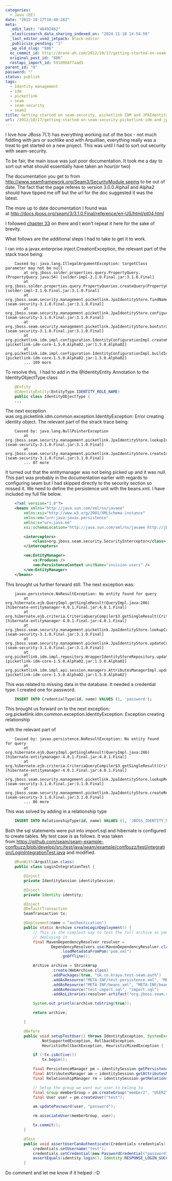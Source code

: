 ```yaml
---
categories:
  - Java (EE)
date: "2012-10-17T10:40:28Z"
meta:
  _edit_last: "48492462"
  _elasticsearch_data_sharing_indexed_on: "2024-11-18 14:54:56"
  _last_editor_used_jetpack: block-editor
  _publicize_pending: "1"
  _wp_old_slug: "886"
  oc_commit_id: http://drone-ah.com/2012/10/17/getting-started-on-seam-security-picketlink-idm-and-jpaidentitystore/1350466831
  original_post_id: "886"
  restapi_import_id: 591d994f7aad5
parent_id: "0"
password: ""
status: publish
tags:
  - Identity management
  - idm
  - picketlink
  - seam
  - seam-security
  - seam3
title: Getting started on seam-security, picketlink IDM and JPAIdentityStore
url: /2012/10/17/getting-started-on-seam-security-picketlink-idm-and-jpaidentitystore/
---
```


I love how JBoss 7(.1) has everything working out of the box - not much fiddling
with jars or suchlike and with Arquillian, everything really was a treat to get
started on a new project. This was until I had to sort out security with
seam-security.

To be fair, the main issue was just poor documentation. It took me a day to sort
out what should essentially have taken an hour(or two)

The documentation you get to from
http://www.seamframework.org/Seam3/SecurityModule seems to be out of date. The
fact that the page referes to version 3.0.0.Alpha1 and Alpha2 should have tipped
me off but the url for the doc suggested it was the latest.

The more up to date documentation I found was
at http://docs.jboss.org/seam/3/3.1.0.Final/reference/en-US/html/pt04.html

I followed
[chapter 33](http://docs.jboss.org/seam/3/3.1.0.Final/reference/en-US/html/security-identitymanagement.html "Identity Management")
on there and I won\'t repeat it here for the sake of brevity.

What follows are the additional steps I had to take to get it to work.

<!--more-->

I ran into a javax.enterprise.inject.CreationException, the relevant part of the
stack trace being:

```
    Caused by: java.lang.IllegalArgumentException: targetClass parameter may not be null
        at org.jboss.solder.properties.query.PropertyQuery.(PropertyQuery.java:54) [solder-impl-3.1.0.Final.jar:3.1.0.Final]
        at org.jboss.solder.properties.query.PropertyQueries.createQuery(PropertyQueries.java:39) [solder-impl-3.1.0.Final.jar:3.1.0.Final]
        at org.jboss.seam.security.management.picketlink.JpaIdentityStore.findNamedProperty(JpaIdentityStore.java:441) [seam-security-3.1.0.Final.jar:3.1.0.Final]
        at org.jboss.seam.security.management.picketlink.JpaIdentityStore.configureRoleTypeName(JpaIdentityStore.java:877) [seam-security-3.1.0.Final.jar:3.1.0.Final]
        at org.jboss.seam.security.management.picketlink.JpaIdentityStore.bootstrap(JpaIdentityStore.java:328) [seam-security-3.1.0.Final.jar:3.1.0.Final]
        at org.picketlink.idm.impl.configuration.IdentityConfigurationImpl.createRealmMap(IdentityConfigurationImpl.java:192) [picketlink-idm-core-1.5.0.Alpha02.jar:1.5.0.Alpha02]
        at org.picketlink.idm.impl.configuration.IdentityConfigurationImpl.buildIdentitySessionFactory(IdentityConfigurationImpl.java:147) [picketlink-idm-core-1.5.0.Alpha02.jar:1.5.0.Alpha02]
        ... 109 more
```

To resolve this,  I had to add in the \@IdentityEntity Annotation to the
IdentityObjectType class

```java
    @Entity
    @IdentityEntity(EntityType.IDENTITY_ROLE_NAME)
    public class IdentityObjectType {
    ...
```

The next exception was org.picketlink.idm.common.exception.IdentityException:
Error creating identity object. The relevant part of the strack trace being:

```
    Caused by: java.lang.NullPointerException
        at org.jboss.seam.security.management.picketlink.JpaIdentityStore.lookupIdentityType(JpaIdentityStore.java:966) [seam-security-3.1.0.Final.jar:3.1.0.Final]
        at org.jboss.seam.security.management.picketlink.JpaIdentityStore.createIdentityObject(JpaIdentityStore.java:999) [seam-security-3.1.0.Final.jar:3.1.0.Final]
        ... 87 more
```

It turned out that the entitymanager was not being picked up and it was null.
This part was probably in the documentation earlier with regards to configuring
seam but I had skipped directly to the security section so missed it. We need to
define the persistence unit with the beans.xml. I have included my full file
below.

```xml
    <?xml version="1.0"?>
    <beans xmlns="http://java.sun.com/xml/ns/javaee"
        xmlns:xsi="http://www.w3.org/2001/XMLSchema-instance"
        xmlns:em="urn:java:javax.persistence"
        xmlns:s="urn:java:ee"
        xsi:schemaLocation="http://java.sun.com/xml/ns/javaee http://jboss.org/schema/cdi/beans_1_0.xsd">

        <interceptors>
            <class>org.jboss.seam.security.SecurityInterceptor</class>
        </interceptors>

        <em:EntityManager>
            <s:Produces />
            <em:PersistenceContext unitName="invision-users" />
        </em:EntityManager>
    </beans>
```

This brought us further forward still. The next exception was:

```
    javax.persistence.NoResultException: No entity found for query
        at org.hibernate.ejb.QueryImpl.getSingleResult(QueryImpl.java:286) [hibernate-entitymanager-4.0.1.Final.jar:4.0.1.Final]
        at org.hibernate.ejb.criteria.CriteriaQueryCompiler$3.getSingleResult(CriteriaQueryCompiler.java:264) [hibernate-entitymanager-4.0.1.Final.jar:4.0.1.Final]
        at org.jboss.seam.security.management.picketlink.JpaIdentityStore.lookupCredentialTypeEntity(JpaIdentityStore.java:1112) [seam-security-3.1.0.Final.jar:3.1.0.Final]
        at org.jboss.seam.security.management.picketlink.JpaIdentityStore.updateCredential(JpaIdentityStore.java:1633) [seam-security-3.1.0.Final.jar:3.1.0.Final]
        at org.picketlink.idm.impl.repository.WrapperIdentityStoreRepository.updateCredential(WrapperIdentityStoreRepository.java:310) [picketlink-idm-core-1.5.0.Alpha02.jar:1.5.0.Alpha02]
        at org.picketlink.idm.impl.api.session.managers.AttributesManagerImpl.updatePassword(AttributesManagerImpl.java:563) [picketlink-idm-core-1.5.0.Alpha02.jar:1.5.0.Alpha02]
```

This was related to missing data in the database. It needed a credential type. I
created one for password.

```sql
    INSERT INTO CredentialType(id, name) VALUES (1, 'password');
```

This brought us forward on to the next exception:
org.picketlink.idm.common.exception.IdentityException: Exception creating
relationship

with the relevant part of

```
    Caused by: javax.persistence.NoResultException: No entity found for query
        at org.hibernate.ejb.QueryImpl.getSingleResult(QueryImpl.java:286) [hibernate-entitymanager-4.0.1.Final.jar:4.0.1.Final]
        at org.hibernate.ejb.criteria.CriteriaQueryCompiler$3.getSingleResult(CriteriaQueryCompiler.java:264) [hibernate-entitymanager-4.0.1.Final.jar:4.0.1.Final]
        at org.jboss.seam.security.management.picketlink.JpaIdentityStore.lookupRelationshipType(JpaIdentityStore.java:1127) [seam-security-3.1.0.Final.jar:3.1.0.Final]
        at org.jboss.seam.security.management.picketlink.JpaIdentityStore.createRelationship(JpaIdentityStore.java:1066) [seam-security-3.1.0.Final.jar:3.1.0.Final]
        ... 86 more
```

This was solved by adding in a relationship type

```sql
    INSERT INTO RelationshipType(id, name) VALUES (1, 'JBOSS_IDENTITY_MEMBERSHIP');
```

Both the sql statements were put into import.sql and hibernate is configured to
create tables. My test case is as follows. It was taken
from <https://github.com/seam/seam-example-confbuzz/blob/develop/src/test/java/seam/example/confbuzz/test/integration/LoginIntegrationTest.java> and
modified.

```java
    @RunWith(Arquillian.class)
    public class LoginIntegrationTest {

        @Inject
        private IdentitySession identitySession;

        @Inject
        private Identity identity;

        @Inject
        @DefaultTransaction
        SeamTransaction tx;

        @Deployment(name = "authentication")
        public static Archive createLoginDeployment() {
            // This is the simplest way to test the full archive as you will be
            // deploying it
            final MavenDependencyResolver resolver =
                    DependencyResolvers.use(MavenDependencyResolver.class)
                        .loadMetadataFromPom("pom.xml")
                        .goOffline();

            Archive archive = ShrinkWrap
                    .create(WebArchive.class)
                    .addPackages(true, "uk.co.kraya.test-seam.auth")
                    .addAsResource("META-INF/test-persistence.xml", "META-INF/persistence.xml")
                    .addAsResource("META-INF/beans.xml", "META-INF/beans.xml")
                    .addAsResource("test-import.sql", "import.sql")
                    .addAsLibraries(resolver.artifact("org.jboss.seam.security:seam-security").resolveAsFiles());

            System.out.println(archive.toString(true));

            return archive;

        }

        @Before
        public void setupTestUser() throws IdentityException, SystemException,
                NotSupportedException, RollbackException,
                HeuristicRollbackException, HeuristicMixedException {

            if (!tx.isActive())
                tx.begin();

            final PersistenceManager pm = identitySession.getPersistenceManager();
            final AttributesManager am = identitySession.getAttributesManager();
            final RelationshipManager rm = identitySession.getRelationshipManager();

            // Setup the group we want our user to belong to
            final Group memberGroup = pm.createGroup("member2", "USER2");
            final User user = pm.createUser("test");

            am.updatePassword(user, "password");

            rm.associateUser(memberGroup, user);

            tx.commit();
        }

        @Test
        public void assertUserCanAuthenticate(Credentials credentials) {
            credentials.setUsername("test");
            credentials.setCredential(new PasswordCredential("password"));
            assertEquals(identity.login(), Identity.RESPONSE_LOGIN_SUCCESS);
        }
```

Do comment and let me know if it helped :-D
